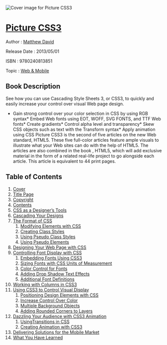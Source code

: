 ![Cover image for Picture CSS3](https://imgdetail.ebookreading.net/cover/cover/web_mobile/EB9780240813851.jpg)

[Picture CSS3](https://ebookreading.net/view/book/Picture+CSS3-EB9780240813851_1.html "Picture CSS3")
====================================================================================================================

Author : [Matthew David](https://ebookreading.net/search/author/Matthew+David)

Release Date : 2013/05/01

ISBN : 9780240813851

Topic : [Web & Mobile](https://ebookreading.net/search/category/web-mobile)

Book Description
-----------------

See how you can use Cascading Style Sheets 3, or CSS3, to quickly and easily increase your control over visual Web page design.   
* Gain strong control over your color selection in CSS by using RGB syntax* Embed Web fonts using EOT, WOFF, SVG FONTS, and TTF Web fonts* Create gradients* Control alpha level and transparency* Skew CSS objects such as text with the Transform syntax* Apply animation using CSS
Picture CSS3 is the second of five articles on the new Web standard, HTML5. These five full-color articles feature ample visuals to illustrate what your Web sites can do with the help of HTML5. The articles are also combined in the book , HTML5, which will add exclusive material in the form of a related real-life project to go alongside each article. This article is equivalent to 44 print pages.
              
Table of Contents
-----------------

1. [Cover](https://ebookreading.net/view/book/Picture+CSS3-EB9780240813851_1.html)
1. [Title Page](https://ebookreading.net/view/book/Picture+CSS3-EB9780240813851_2.html)
1. [Copyright](https://ebookreading.net/view/book/Picture+CSS3-EB9780240813851_3.html)
1. [Contents](https://ebookreading.net/view/book/Picture+CSS3-EB9780240813851_4.html)
1. [CSS as a Designer’s Tools](https://ebookreading.net/view/book/Picture+CSS3-EB9780240813851_5.html#sec1)
1. [Cascading Your Designs](https://ebookreading.net/view/book/Picture+CSS3-EB9780240813851_5.html#sec2)
1. [The Format of CSS](https://ebookreading.net/view/book/Picture+CSS3-EB9780240813851_5.html#sec3)
    1. [Modifying Elements with CSS](https://ebookreading.net/view/book/Picture+CSS3-EB9780240813851_5.html#sec3.1)
    1. [Creating Class Styles](https://ebookreading.net/view/book/Picture+CSS3-EB9780240813851_5.html#sec3.2)
    1. [Using Pseudo Class Styles](https://ebookreading.net/view/book/Picture+CSS3-EB9780240813851_5.html#sec3.3)
    1. [Using Pseudo Elements](https://ebookreading.net/view/book/Picture+CSS3-EB9780240813851_5.html#sec3.4)
1. [Designing Your Web Page with CSS](https://ebookreading.net/view/book/Picture+CSS3-EB9780240813851_5.html#sec4)
1. [Controlling Font Display with CSS](https://ebookreading.net/view/book/Picture+CSS3-EB9780240813851_5.html#sec5)
    1. [Embedding Fonts Using CSS3](https://ebookreading.net/view/book/Picture+CSS3-EB9780240813851_5.html#sec5.1)
    1. [Sizing Fonts with CSS Units of Measurement](https://ebookreading.net/view/book/Picture+CSS3-EB9780240813851_5.html#sec5.2)
    1. [Color Control for Fonts](https://ebookreading.net/view/book/Picture+CSS3-EB9780240813851_5.html#sec5.3)
    1. [Adding Drop Shadow Text Effects](https://ebookreading.net/view/book/Picture+CSS3-EB9780240813851_5.html#sec5.4)
    1. [Additional Font Definitions](https://ebookreading.net/view/book/Picture+CSS3-EB9780240813851_5.html#sec5.5)
1. [Working with Columns in CSS3](https://ebookreading.net/view/book/Picture+CSS3-EB9780240813851_5.html#sec6)
1. [Using CSS3 to Control Visual Display](https://ebookreading.net/view/book/Picture+CSS3-EB9780240813851_5.html#sec7)
    1. [Positioning Design Elements with CSS](https://ebookreading.net/view/book/Picture+CSS3-EB9780240813851_5.html#sec7.1)
    1. [Increase Control Over Color](https://ebookreading.net/view/book/Picture+CSS3-EB9780240813851_5.html#sec7.2)
    1. [Multiple Background Objects](https://ebookreading.net/view/book/Picture+CSS3-EB9780240813851_5.html#sec7.3)
    1. [Adding Rounded Corners to Layers](https://ebookreading.net/view/book/Picture+CSS3-EB9780240813851_5.html#sec7.4)
1. [Dazzling Your Audience with CSS3 Animation](https://ebookreading.net/view/book/Picture+CSS3-EB9780240813851_5.html#sec8)
    1. [UsingTransitions in CSS](https://ebookreading.net/view/book/Picture+CSS3-EB9780240813851_5.html#sec8.1)
    1. [Creating Animation with CSS3](https://ebookreading.net/view/book/Picture+CSS3-EB9780240813851_5.html#sec8.2)
1. [Delivering Solutions for the Mobile Market](https://ebookreading.net/view/book/Picture+CSS3-EB9780240813851_5.html#sec9)
1. [What You Have Learned](https://ebookreading.net/view/book/Picture+CSS3-EB9780240813851_5.html#sec10)
